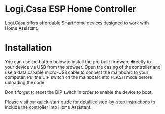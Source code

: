 # Logi.Casa ESP Home Controller

Logi.Casa offers affordable SmartHome devices designed to work with Home Assistant.

# Installation

You can use the button below to install the pre-built firmware directly to your device via USB from the browser.
Open the casing of the controller and use a data capable micro-USB cable to connect the mainboard to your computer.
Put the DIP switch on the mainboard into FLASH mode before uploading the code.

Don't forget to reset the DIP switch in order to enable the device to boot.

<esp-web-install-button manifest="firmware/logicasa.manifest.json"></esp-web-install-button>

<script type="module" src="https://unpkg.com/esp-web-tools@10/dist/web/install-button.js?module"></script>

Please visit our <a href="https://www.logi.casa/esp-controller-quick-start-guide/">quick-start guide</a> for detailled step-by-step instructions to include the controller into Home Assistant.

